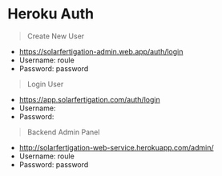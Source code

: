 # Heroku Auth 

> Create New User
- https://solarfertigation-admin.web.app/auth/login
- Username: roule
- Password: password 

> Login User
- https://app.solarfertigation.com/auth/login
- Username: 
- Password: 

> Backend Admin Panel
- http://solarfertigation-web-service.herokuapp.com/admin/
- Username: roule
- Password: password 




